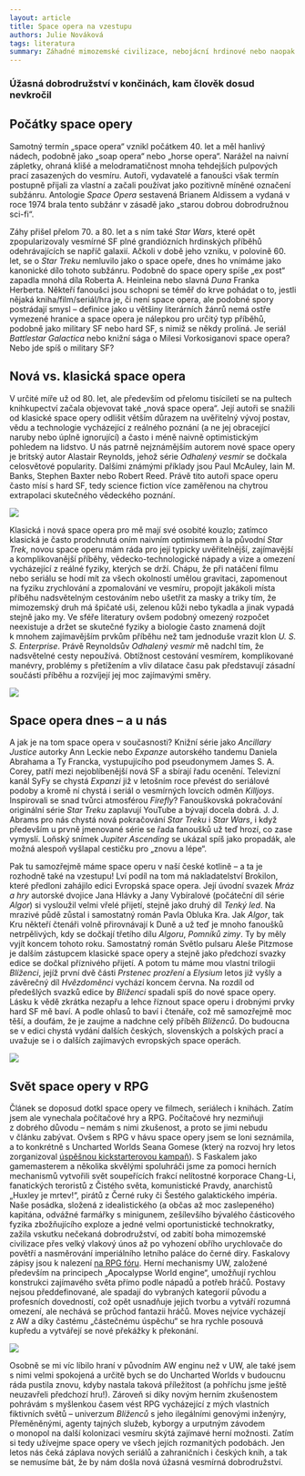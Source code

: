 ```yaml
---
layout: article
title: Space opera na vzestupu
authors: Julie Nováková
tags: literatura
summary: Záhadné mimozemské civilizace, nebojácní hrdinové nebo naopak obyčejní lidé překonávající svůj strach tváří v tvář hrozivým nebezpečenstvím, geniální vědci a inženýři na stranách dobra i zla, dosud nepoznané vesmírné kvadranty, mocenské intriky, objevitelské nadšení a především spousta dobrodružství… To je jen část atributů, které se valné většině z nás vybaví při slovech space opera. Typicky se dají nalézt v téměř každé práci, která do tohoto subžánru science fiction spadá. Obří vesmírné bitvy, roboti, nadsvětelné cestování, telepatie nebo cesty časem se nám možná vybaví už méně často, ale stále jsou nedílnou součástí mnoha slavných space oper. Jak tento oblíbený subžánr vznikl a co nám může ve všech svých podobách nabídnout dnes?
---
```


### Úžasná dobrodružství v končinách, kam člověk dosud nevkročil

## Počátky space opery

Samotný termín „space opera“ vznikl počátkem 40. let a měl hanlivý nádech, podobně jako „soap opera“ nebo „horse opera“. Narážel na naivní zápletky, ohraná klišé a melodramatičnost mnoha tehdejších pulpových prací zasazených do vesmíru. Autoři, vydavatelé a fanoušci však termín postupně přijali za vlastní a začali používat jako pozitivně míněné označení subžánru. Antologie _Space Opera_ sestavená Brianem Aldissem a vydaná v roce 1974 brala tento subžánr v zásadě jako „starou dobrou dobrodružnou sci-fi“.

Záhy přišel přelom 70. a 80. let a s ním také _Star Wars_, které opět zpopularizovaly vesmírné SF plné grandiózních hrdinských příběhů odehrávajících se napříč galaxií. Ačkoli v době jeho vzniku, v polovině 60. let, se o _Star Treku_ nemluvilo jako o space opeře, dnes ho vnímáme jako kanonické dílo tohoto subžánru. Podobně do space opery spíše „ex post“ zapadla mnohá díla Roberta A. Heinleina nebo slavná _Duna_ Franka Herberta. Někteří fanoušci jsou schopni se téměř do krve pohádat o to, jestli nějaká kniha/film/seriál/hra je, či není space opera, ale podobné spory postrádají smysl – definice jako u většiny literárních žánrů nemá ostře vymezené hranice a space opera je nálepkou pro určitý typ příběhů, podobně jako military SF nebo hard SF, s nimiž se někdy prolíná. Je seriál _Battlestar Galactica_ nebo knižní sága o Milesi Vorkosiganovi space opera? Nebo jde spíš o military SF?

## Nová vs. klasická space opera

V určité míře už od 80. let, ale především od přelomu tisíciletí se na pultech knihkupectví začala objevovat také „nová space opera“. Její autoři se snažili od klasické space opery odlišit větším důrazem na uvěřitelný vývoj postav, vědu a technologie vycházející z reálného poznání (a ne jej obracející naruby nebo úplně ignorující) a často i méně naivně optimistickým pohledem na lidstvo. U nás patrně nejznámějším autorem nové space opery je britský autor Alastair Reynolds, jehož série _Odhalený vesmír_ se dočkala celosvětové popularity. Dalšími známými příklady jsou Paul McAuley, Iain M. Banks, Stephen Baxter nebo Robert Reed. Právě tito autoři space operu často mísí s hard SF, tedy science fiction více zaměřenou na chytrou extrapolaci skutečného vědeckého poznání.

![](novakova-julie---spac-opt.jpg)

Klasická i nová space opera pro mě mají své osobité kouzlo; zatímco klasická je často prodchnutá oním naivním optimismem à la původní _Star Trek_, novou space operu mám ráda pro její typicky uvěřitelnější, zajímavější a komplikovanější příběhy, vědecko-technologické nápady a vize a omezení vycházející z reálné fyziky, kterých se drží. Chápu, že při natáčení filmu nebo seriálu se hodí mít za všech okolností umělou gravitaci, zapomenout na fyziku zrychlování a zpomalování ve vesmíru, propojit jakákoli místa příběhu nadsvětelným cestováním nebo ušetřit za masky a triky tím, že mimozemský druh má špičaté uši, zelenou kůži nebo tykadla a jinak vypadá stejně jako my. Ve sféře literatury ovšem podobný omezený rozpočet neexistuje a držet se skutečné fyziky a biologie často znamená dojít k mnohem zajímavějším prvkům příběhu než tam jednoduše vrazit klon _U. S. S. Enterprise_. Právě Reynoldsův _Odhalený vesmír_ mě nadchl tím, že nadsvětelné cesty nepoužívá. Obtížnost cestování vesmírem, komplikované manévry, problémy s přetížením a vliv dilatace času pak představují zásadní součásti příběhu a rozvíjejí jej moc zajímavými směry.

![](novakova-julie---spa-opt1.jpg)

## Space opera dnes – a u nás

A jak je na tom space opera v současnosti? Knižní série jako _Ancillary Justice_ autorky Ann Leckie nebo _Expanze_ autorského tandemu Daniela Abrahama a Ty Francka, vystupujícího pod pseudonymem James S. A. Corey, patří mezi nejoblíbenější nová SF a sbírají řadu ocenění. Televizní kanál SyFy se chystá _Expanzi_ již v letošním roce převést do seriálové podoby a kromě ní chystá i seriál o vesmírných lovcích odměn _Killjoys_. Inspirovali se snad tvůrci atmosférou _Firefly_? Fanouškovská pokračování originální série _Star Treku_ zaplavují YouTube a bývají docela dobrá. J. J. Abrams pro nás chystá nová pokračování _Star Treku_ i _Star Wars_, i když především u prvně jmenované série se řada fanoušků už teď hrozí, co zase vymyslí. Loňský snímek _Jupiter Ascending_ se ukázal spíš jako propadák, ale možná alespoň vyšlapal cestičku pro „znovu a lépe“.

Pak tu samozřejmě máme space operu v naší české kotlině – a ta je rozhodně také na vzestupu! Lví podíl na tom má nakladatelství Brokilon, které předloni zahájilo edici Evropská space opera. Její úvodní svazek _Mráz a hry_ autorské dvojice Jana Hlávky a Jany Vybíralové (počáteční díl série _Algor_) si vysloužil velmi vřelé přijetí, stejně jako druhý díl _Tenký led_. Na mrazivé půdě zůstal i samostatný román Pavla Obluka Kra. Jak _Algor_, tak Kru někteří čtenáři volně přirovnávají k Duně a už teď je mnoho fanoušků netrpělivých, kdy se dočkají třetího dílu _Algoru_, _Pomníků zimy_. Ty by měly vyjít koncem tohoto roku. Samostatný román Světlo pulsaru Aleše Pitzmose je dalším zástupcem klasické space opery a stejně jako předchozí svazky edice se dočkal příznivého přijetí. A potom tu máme mou vlastní trilogii _Blíženci_, jejíž první dvě části _Prstenec prozření_ a _Elysium_ letos již vyšly a závěrečný díl _Hvězdoměnci_ vychází koncem června. Na rozdíl od předešlých svazků edice by _Blíženci_ spadali spíš do nové space opery. Lásku k vědě zkrátka nezapřu a lehce říznout space operu i drobnými prvky hard SF mě baví. A podle ohlasů to baví i čtenáře, což mě samozřejmě moc těší, a doufám, že je zaujme a nadchne celý příběh _Blíženců_. Do budoucna se v edici chystá vydání dalších českých, slovenských a polských prací a uvažuje se i o dalších zajímavých evropských space operách.

![](novakova-julie---spa-opt2.jpg)

## Svět space opery v RPG

Článek se doposud dotkl space opery ve filmech, seriálech i knihách. Zatím jsem ale vynechala počítačové hry a RPG. Počítačové hry nezmiňuji z dobrého důvodu – nemám s nimi zkušenost, a proto se jimi nebudu v článku zabývat. Ovšem s RPG v hávu space opery jsem se loni seznámila, a to konkrétně s Uncharted Worlds Seana Gomese (který na rozvoj hry letos zorganizoval [úspěšnou kickstarterovou kampaň](https://www.kickstarter.com/projects/278368114/uncharted-worlds-a-space-opera-roleplaying-game)). S Faskalem jako gamemasterem a několika skvělými spoluhráči jsme za pomoci herních mechanismů vytvořili svět soupeřících frakcí nelítostné korporace Chang-Li, fanatických teroristů z Čistého světa, komunistické Pravdy, anarchistů „Huxley je mrtev!“, pirátů z Černé ruky či Šestého galaktického impéria. Naše posádka, složená z idealistického (a občas až moc zaslepeného) kapitána, odvážné farmářky s minigunem, zešílevšího bývalého částicového fyzika zbožňujícího exploze a jedné velmi oportunistické technokratky, zažila vskutku nečekaná dobrodružství, od zabití boha mimozemské civilizace přes velký vlakový únos až po vyhození obřího urychlovače do povětří a nasměrování imperiálního letního paláce do černé díry. Faskalovy zápisy jsou k nalezení [na RPG fóru](http://rpgforum.cz/forum/viewtopic.php?f=115&t=12624). Herní mechanismy UW, založené především na principech „Apocalypse World engine“, umožňují rychlou konstrukci zajímavého světa přímo podle nápadů a potřeb hráčů. Postavy nejsou předdefinované, ale spadají do vybraných kategorií původu a profesních dovedností, což opět usnadňuje jejich tvorbu a vytváří rozumná omezení, ale nechává se průchod fantazii hráčů. Moves nejvíce vycházejí z AW a díky častému „částečnému úspěchu“ se hra rychle posouvá kupředu a vytvářejí se nové překážky k překonání.

![](unch-worlds-original-opt.jpg)

Osobně se mi víc líbilo hraní v původním AW enginu než v UW, ale také jsem s nimi velmi spokojená a určitě bych se do Uncharted Worlds v budoucnu ráda pustila znovu, kdyby nastala taková příležitost (a pohříchu jsme ještě neuzavřeli předchozí hru!). Zároveň si díky novým herním zkušenostem pohrávám s myšlenkou časem vést RPG vycházející z mých vlastních fiktivních světů – univerzum _Blíženců_ s jeho ilegálními genovými inženýry, Přeměněnými, agenty tajných služeb, kyborgy a urputným závodem o monopol na další kolonizaci vesmíru skýtá zajímavé herní možnosti. Zatím si tedy užívejme space opery ve všech jejích rozmanitých podobách. Jen letos nás čeká záplava nových seriálů a zahraničních i českých knih, a tak se nemusíme bát, že by nám došla nová úžasná vesmírná dobrodružství.
